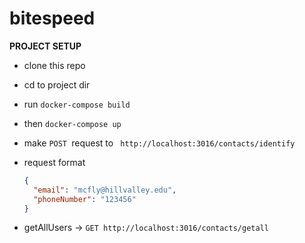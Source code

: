 # bitespeed

**PROJECT SETUP**

* clone this repo
* cd to project dir
* run `docker-compose build`
* then `docker-compose up`
* make `POST `request to ` http://localhost:3016/contacts/identify`
* request format

  ```json
  {
  	"email": "mcfly@hillvalley.edu",
  	"phoneNumber": "123456"
  }
  ```
* getAllUsers -> `GET http://localhost:3016/contacts/getall`
